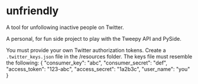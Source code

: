 # unfriendly
A tool for unfollowing inactive people on Twitter.

A personal, for fun side project to play with the Tweepy API and PySide.

You must provide your own Twitter authorization tokens. Create a `.twitter_keys.json` file in the /resources folder. The keys file must resemble the following:
    {
        "consumer_key": "abc",
        "consumer_secret": "def",
        "access_token": "123-abc",
        "access_secret": "1a2b3c",
        "user_name": "you"
    }
